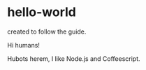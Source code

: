 # hello-world
created to follow the guide.

Hi humans!

Hubots herem, I like Node.js and Coffeescript.
